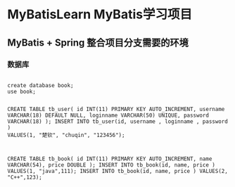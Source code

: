 # MyBatisLearn MyBatis学习项目

## MyBatis + Spring 整合项目分支需要的环境
### 数据库
<code>
create database book;
use book;

CREATE TABLE tb_user(
id INT(11)  PRIMARY KEY AUTO_INCREMENT,
username VARCHAR(18) DEFAULT NULL,
loginname VARCHAR(50) UNIQUE,
password VARCHAR(18)
);
INSERT INTO tb_user(id, username , loginname , password ) VALUES(1, "楚钦", "chuqin", "123456");

CREATE TABLE tb_book(
id INT(11)  PRIMARY KEY AUTO_INCREMENT,
name VARCHAR(54),
price DOUBLE
);
INSERT INTO tb_book(id, name, price ) VALUES(1, "java",111);
INSERT INTO tb_book(id, name, price ) VALUES(2, "C++",123);
</code>




